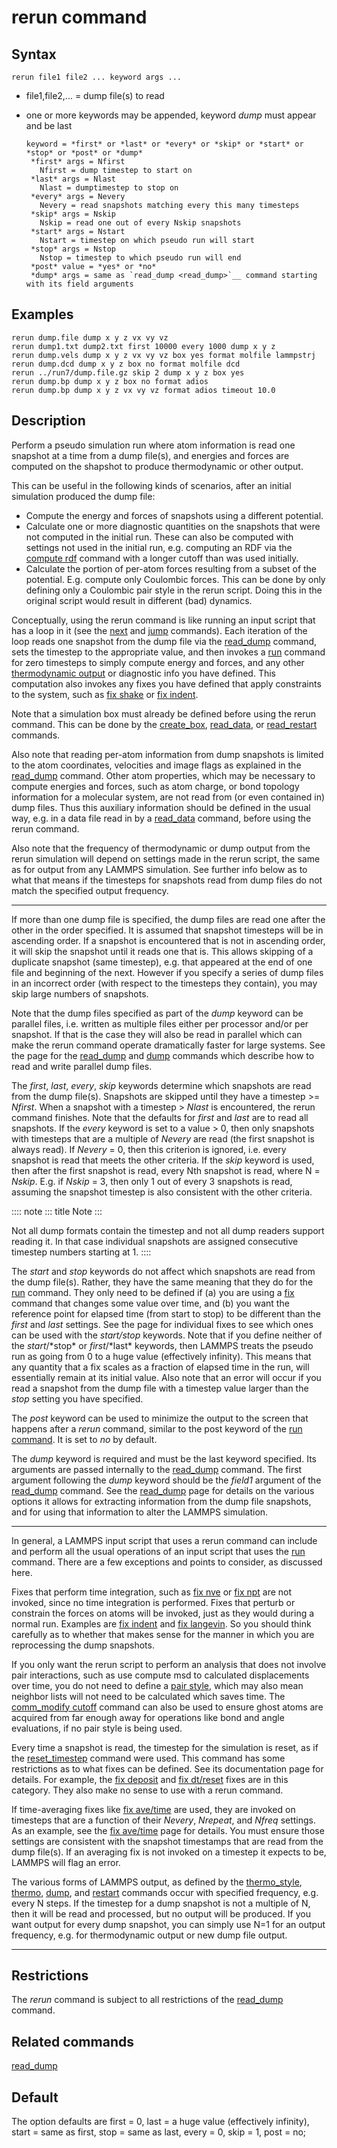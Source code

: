 # rerun command

## Syntax

    rerun file1 file2 ... keyword args ...

-   file1,file2,\... = dump file(s) to read

-   one or more keywords may be appended, keyword *dump* must appear and
    be last

        keyword = *first* or *last* or *every* or *skip* or *start* or *stop* or *post* or *dump*
         *first* args = Nfirst
           Nfirst = dump timestep to start on
         *last* args = Nlast
           Nlast = dumptimestep to stop on
         *every* args = Nevery
           Nevery = read snapshots matching every this many timesteps
         *skip* args = Nskip
           Nskip = read one out of every Nskip snapshots
         *start* args = Nstart
           Nstart = timestep on which pseudo run will start
         *stop* args = Nstop
           Nstop = timestep to which pseudo run will end
         *post* value = *yes* or *no*
         *dump* args = same as `read_dump <read_dump>`__ command starting with its field arguments

## Examples

``` LAMMPS
rerun dump.file dump x y z vx vy vz
rerun dump1.txt dump2.txt first 10000 every 1000 dump x y z
rerun dump.vels dump x y z vx vy vz box yes format molfile lammpstrj
rerun dump.dcd dump x y z box no format molfile dcd
rerun ../run7/dump.file.gz skip 2 dump x y z box yes
rerun dump.bp dump x y z box no format adios
rerun dump.bp dump x y z vx vy vz format adios timeout 10.0
```

## Description

Perform a pseudo simulation run where atom information is read one
snapshot at a time from a dump file(s), and energies and forces are
computed on the shapshot to produce thermodynamic or other output.

This can be useful in the following kinds of scenarios, after an initial
simulation produced the dump file:

-   Compute the energy and forces of snapshots using a different
    potential.
-   Calculate one or more diagnostic quantities on the snapshots that
    were not computed in the initial run. These can also be computed
    with settings not used in the initial run, e.g. computing an RDF via
    the [compute rdf](compute_rdf) command with a longer cutoff than was
    used initially.
-   Calculate the portion of per-atom forces resulting from a subset of
    the potential. E.g. compute only Coulombic forces. This can be done
    by only defining only a Coulombic pair style in the rerun script.
    Doing this in the original script would result in different (bad)
    dynamics.

Conceptually, using the rerun command is like running an input script
that has a loop in it (see the [next](next) and [jump](jump) commands).
Each iteration of the loop reads one snapshot from the dump file via the
[read_dump](read_dump) command, sets the timestep to the appropriate
value, and then invokes a [run](run) command for zero timesteps to
simply compute energy and forces, and any other [thermodynamic
output](thermo_style) or diagnostic info you have defined. This
computation also invokes any fixes you have defined that apply
constraints to the system, such as [fix shake](fix_shake) or [fix
indent](fix_indent).

Note that a simulation box must already be defined before using the
rerun command. This can be done by the [create_box](create_box),
[read_data](read_data), or [read_restart](read_restart) commands.

Also note that reading per-atom information from dump snapshots is
limited to the atom coordinates, velocities and image flags as explained
in the [read_dump](read_dump) command. Other atom properties, which may
be necessary to compute energies and forces, such as atom charge, or
bond topology information for a molecular system, are not read from (or
even contained in) dump files. Thus this auxiliary information should be
defined in the usual way, e.g. in a data file read in by a
[read_data](read_data) command, before using the rerun command.

Also note that the frequency of thermodynamic or dump output from the
rerun simulation will depend on settings made in the rerun script, the
same as for output from any LAMMPS simulation. See further info below as
to what that means if the timesteps for snapshots read from dump files
do not match the specified output frequency.

------------------------------------------------------------------------

If more than one dump file is specified, the dump files are read one
after the other in the order specified. It is assumed that snapshot
timesteps will be in ascending order. If a snapshot is encountered that
is not in ascending order, it will skip the snapshot until it reads one
that is. This allows skipping of a duplicate snapshot (same timestep),
e.g. that appeared at the end of one file and beginning of the next.
However if you specify a series of dump files in an incorrect order
(with respect to the timesteps they contain), you may skip large numbers
of snapshots.

Note that the dump files specified as part of the *dump* keyword can be
parallel files, i.e. written as multiple files either per processor
and/or per snapshot. If that is the case they will also be read in
parallel which can make the rerun command operate dramatically faster
for large systems. See the page for the [read_dump](read_dump) and
[dump](dump) commands which describe how to read and write parallel dump
files.

The *first*, *last*, *every*, *skip* keywords determine which snapshots
are read from the dump file(s). Snapshots are skipped until they have a
timestep \>= *Nfirst*. When a snapshot with a timestep \> *Nlast* is
encountered, the rerun command finishes. Note that the defaults for
*first* and *last* are to read all snapshots. If the *every* keyword is
set to a value \> 0, then only snapshots with timesteps that are a
multiple of *Nevery* are read (the first snapshot is always read). If
*Nevery* = 0, then this criterion is ignored, i.e. every snapshot is
read that meets the other criteria. If the *skip* keyword is used, then
after the first snapshot is read, every Nth snapshot is read, where N =
*Nskip*. E.g. if *Nskip* = 3, then only 1 out of every 3 snapshots is
read, assuming the snapshot timestep is also consistent with the other
criteria.

:::: note
::: title
Note
:::

Not all dump formats contain the timestep and not all dump readers
support reading it. In that case individual snapshots are assigned
consecutive timestep numbers starting at 1.
::::

The *start* and *stop* keywords do not affect which snapshots are read
from the dump file(s). Rather, they have the same meaning that they do
for the [run](run) command. They only need to be defined if (a) you are
using a [fix](fix) command that changes some value over time, and (b)
you want the reference point for elapsed time (from start to stop) to be
different than the *first* and *last* settings. See the page for
individual fixes to see which ones can be used with the *start/stop*
keywords. Note that if you define neither of the *start*/\*stop\* or
*first*/\*last\* keywords, then LAMMPS treats the pseudo run as going
from 0 to a huge value (effectively infinity). This means that any
quantity that a fix scales as a fraction of elapsed time in the run,
will essentially remain at its initial value. Also note that an error
will occur if you read a snapshot from the dump file with a timestep
value larger than the *stop* setting you have specified.

The *post* keyword can be used to minimize the output to the screen that
happens after a *rerun* command, similar to the post keyword of the [run
command](run). It is set to *no* by default.

The *dump* keyword is required and must be the last keyword specified.
Its arguments are passed internally to the [read_dump](read_dump)
command. The first argument following the *dump* keyword should be the
*field1* argument of the [read_dump](read_dump) command. See the
[read_dump](read_dump) page for details on the various options it allows
for extracting information from the dump file snapshots, and for using
that information to alter the LAMMPS simulation.

------------------------------------------------------------------------

In general, a LAMMPS input script that uses a rerun command can include
and perform all the usual operations of an input script that uses the
[run](run) command. There are a few exceptions and points to consider,
as discussed here.

Fixes that perform time integration, such as [fix nve](fix_nve) or [fix
npt](fix_nh) are not invoked, since no time integration is performed.
Fixes that perturb or constrain the forces on atoms will be invoked,
just as they would during a normal run. Examples are [fix
indent](fix_indent) and [fix langevin](fix_langevin). So you should
think carefully as to whether that makes sense for the manner in which
you are reprocessing the dump snapshots.

If you only want the rerun script to perform an analysis that does not
involve pair interactions, such as use compute msd to calculated
displacements over time, you do not need to define a [pair
style](pair_style), which may also mean neighbor lists will not need to
be calculated which saves time. The [comm_modify cutoff](comm_modify)
command can also be used to ensure ghost atoms are acquired from far
enough away for operations like bond and angle evaluations, if no pair
style is being used.

Every time a snapshot is read, the timestep for the simulation is reset,
as if the [reset_timestep](reset_timestep) command were used. This
command has some restrictions as to what fixes can be defined. See its
documentation page for details. For example, the [fix
deposit](fix_deposit) and [fix dt/reset](fix_dt_reset) fixes are in this
category. They also make no sense to use with a rerun command.

If time-averaging fixes like [fix ave/time](fix_ave_time) are used, they
are invoked on timesteps that are a function of their *Nevery*,
*Nrepeat*, and *Nfreq* settings. As an example, see the [fix
ave/time](fix_ave_time) page for details. You must ensure those settings
are consistent with the snapshot timestamps that are read from the dump
file(s). If an averaging fix is not invoked on a timestep it expects to
be, LAMMPS will flag an error.

The various forms of LAMMPS output, as defined by the
[thermo_style](thermo_style), [thermo](thermo), [dump](dump), and
[restart](restart) commands occur with specified frequency, e.g. every N
steps. If the timestep for a dump snapshot is not a multiple of N, then
it will be read and processed, but no output will be produced. If you
want output for every dump snapshot, you can simply use N=1 for an
output frequency, e.g. for thermodynamic output or new dump file output.

------------------------------------------------------------------------

## Restrictions

The *rerun* command is subject to all restrictions of the
[read_dump](read_dump) command.

## Related commands

[read_dump](read_dump)

## Default

The option defaults are first = 0, last = a huge value (effectively
infinity), start = same as first, stop = same as last, every = 0, skip =
1, post = no;
